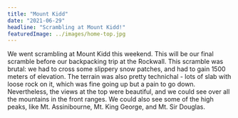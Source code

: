 ```yaml
---
title: "Mount Kidd"
date: "2021-06-29"
headline: "Scrambling at Mount Kidd!"
featuredImage: ../images/home-top.jpg
---
```


We went scrambling at Mount Kidd this weekend. This will be our final scramble before our backpacking trip at the Rockwall. This scramble was brutal: we had to cross some slippery snow patches, and had to gain 1500 meters of elevation. The terrain was also pretty technichal - lots of slab with loose rock on it, which was fine going up but a pain to go down. Nevertheless, the views at the top were beautiful, and we could see over all the mountains in the front ranges. We could also see some of the high peaks, like Mt. Assinibourne, Mt. King George, and Mt. Sir Douglas. 